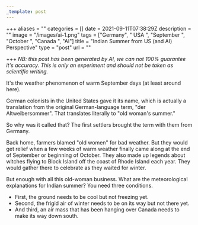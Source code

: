 ```yaml
---
_template: post
---
```


+++
aliases = ""
categories = []
date = 2021-09-11T07:38:29Z
description = ""
image = "/images/ai-1.png"
tags = ["Germany", " USA ", "September ", "October ", "Canada ", "AI"]
title = "Indian Summer from US (and AI) Perspective"
type = "post"
url = ""

+++
_NB: this post has been generated by AI, we can not 100% guarantee it's accuracy. This is only an experiment and should not be taken as scientific writing._

It's the weather phenomenon of warm September days (at least around here).

German colonists in the United States gave it its name, which is actually a translation from the original German-language term, "der Altweibersommer". That translates literally to "old woman's summer."

So why was it called that? The first settlers brought the term with them from Germany.

Back home, farmers blamed "old women" for bad weather. But they would get relief when a few weeks of warm weather finally came along at the end of September or beginning of October. They also made up legends about witches flying to Block Island off the coast of Rhode Island each year. They would gather there to celebrate as they waited for winter.

But enough with all this old-woman business. What are the meteorological explanations for Indian summer? You need three conditions.

* First, the ground needs to be cool but not freezing yet. 
* Second, the frigid air of winter needs to be on its way but not there yet. 
* And third, an air mass that has been hanging over Canada needs to make its way down south.

